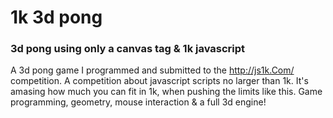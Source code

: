 # 1k 3d pong
### 3d pong using only a canvas tag & 1k javascript

A 3d pong game I programmed and submitted to the http://js1k.Com/ competition. A competition about javascript scripts no larger than 1k. It's amasing how much you can fit in 1k, when pushing the limits like this. Game programming, geometry, mouse interaction & a full 3d engine!